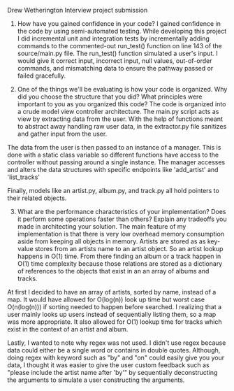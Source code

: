 Drew Wetherington
Interview project submission

1. How have you gained confidence in your code?
I gained confidence in the code by using semi-automated testing. While developing this project I did incremental unit and integration tests by incrementally adding commands to the commented-out run_test() function on line 143 of the source/main.py file. The run_test() function simulated a user's input. I would give it correct input, incorrect input, null values, out-of-order commands, and mismatching data to ensure the pathway passed or failed gracefully.

2. One of the things we'll be evaluating is how your code is organized. Why did you choose the structure that you did? What principles were important to you as you organized this code?
The code is organized into a crude model view controller architecture. The main.py script acts as view by extracting data from the user. With the help of functions meant to abstract away handling raw user data, in the extractor.py file sanitizes and gather input from the user.

The data from the user is then passed to an instance of a manager. This is done with a static class variable so different functions have access to the controller without passing around a single instance. The manager accesses and alters the data structures with specific endpoints like 'add_artist' and 'list_tracks'

Finally, models like an artist.py, album.py, and track.py all hold pointers to their related objects.

3. What are the performance characteristics of your implementation? Does it perform some operations faster than others? Explain any tradeoffs you made in architecting your solution.
The main feature of my implementation is that there is very low overhead memory consumption aside from keeping all objects in memory. Artists are stored as as key-value stores from an artists name to an artist object. So an artist lookup happens in O(1) time. From there finding an album or a track happen in O(1) time complexity because those relations are stored as a dictionary of references to the objects that exist in an an array of albums and tracks.

At first I decided to have an array of artists, sorted by name, instead of a map. It would have allowed for O(log(n)) look up time but worst case O(n(log(n))) if sorting needed to happen before searched. I realizing that a user mainly looks up users instead of sequentially listing them, so a map was more appropriate. It also allowed for O(1) lookup time for tracks which exist in the context of an artist and album.

Lastly, I wanted to note why regex was not used. I didn't use regex because data could either be a single word or contains in double quotes. Although, doing regex with keyword such as "by" and "on" could easily give you your data, I thought it was easier to give the user custom feedback such as "please include the artist name after 'by'" by sequentially deconstructing the arguments to simulate a user constructing the arguments.
